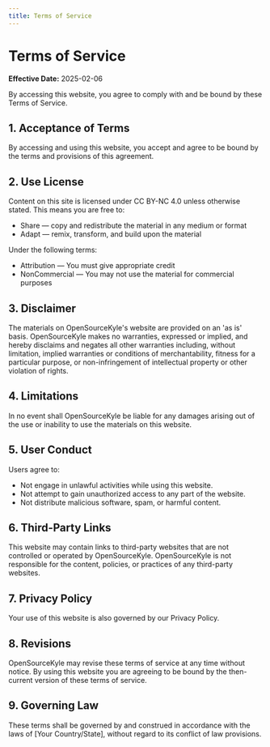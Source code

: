 ```yaml
---
title: Terms of Service
---
```


# Terms of Service

**Effective Date:** 2025-02-06

By accessing this website, you agree to comply with and be bound by these Terms of Service.

## 1. Acceptance of Terms
By accessing and using this website, you accept and agree to be bound by the terms and provisions of this agreement.

## 2. Use License
Content on this site is licensed under CC BY-NC 4.0 unless otherwise stated. This means you are free to:
- Share — copy and redistribute the material in any medium or format
- Adapt — remix, transform, and build upon the material

Under the following terms:
- Attribution — You must give appropriate credit
- NonCommercial — You may not use the material for commercial purposes

## 3. Disclaimer
The materials on OpenSourceKyle's website are provided on an 'as is' basis. OpenSourceKyle makes no warranties, expressed or implied, and hereby disclaims and negates all other warranties including, without limitation, implied warranties or conditions of merchantability, fitness for a particular purpose, or non-infringement of intellectual property or other violation of rights.

## 4. Limitations
In no event shall OpenSourceKyle be liable for any damages arising out of the use or inability to use the materials on this website.

## 5. User Conduct
Users agree to:
- Not engage in unlawful activities while using this website.
- Not attempt to gain unauthorized access to any part of the website.
- Not distribute malicious software, spam, or harmful content.

## 6. Third-Party Links
This website may contain links to third-party websites that are not controlled or operated by OpenSourceKyle. OpenSourceKyle is not responsible for the content, policies, or practices of any third-party websites.

## 7. Privacy Policy
Your use of this website is also governed by our Privacy Policy.

## 8. Revisions
OpenSourceKyle may revise these terms of service at any time without notice. By using this website you are agreeing to be bound by the then-current version of these terms of service.

## 9. Governing Law
These terms shall be governed by and construed in accordance with the laws of [Your Country/State], without regard to its conflict of law provisions.